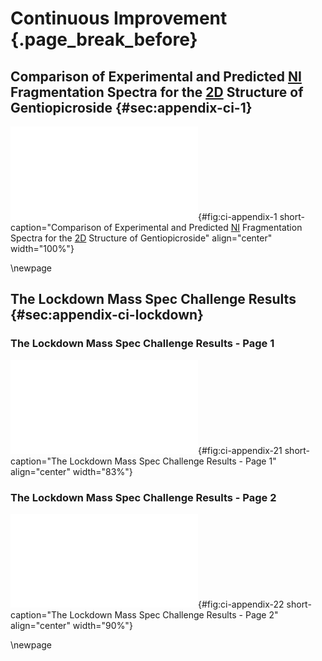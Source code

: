 # Continuous Improvement {.page_break_before}

## Comparison of Experimental and Predicted [NI](#ni) Fragmentation Spectra for the [2D](#dd) Structure of Gentiopicroside {#sec:appendix-ci-1}

![**Comparison of experimental and predicted [NI](#ni) fragmentation spectra for the [2D](#dd) structure of gentiopicroside.** The blue spectrum correspond to an experimental spectrum of DUAGQYUORDTXOR (accessible with [splash10-000e-4900000000-74f4dd0a987061219645](https://mona.fiehnlab.ucdavis.edu/spectra/browse?query=splash.splash%3D%3D"splash10-000e-4900000000-74f4dd0a987061219645)), and red to the predicted spectrum of the corresponding structure.](images/ci-appendix-1.pdf "ci-appendix-1"){#fig:ci-appendix-1 short-caption="Comparison of Experimental and Predicted [NI](#ni) Fragmentation Spectra for the [2D](#dd) Structure of Gentiopicroside" align="center" width="100%"}

\newpage

## The Lockdown Mass Spec Challenge Results {#sec:appendix-ci-lockdown}

### The Lockdown Mass Spec Challenge Results - Page 1

![**The Lockdown Mass Spec Challenge Results - Page 1.** Results available at <https://cenapt.pharm.uic.edu/2020/08/18/The-Lockdown-Mass-Spec-Challenge-Results/>](images/lockdown-1.pdf "ci-appendix-21"){#fig:ci-appendix-21 short-caption="The Lockdown Mass Spec Challenge Results - Page 1" align="center" width="83%"}

### The Lockdown Mass Spec Challenge Results - Page 2

![**The Lockdown Mass Spec Challenge Results - Page 2.** Results available at <https://cenapt.pharm.uic.edu/2020/08/18/The-Lockdown-Mass-Spec-Challenge-Results/>](images/lockdown-2.pdf "ci-appendix-22"){#fig:ci-appendix-22 short-caption="The Lockdown Mass Spec Challenge Results - Page 2" align="center" width="90%"}

\newpage